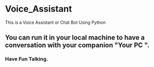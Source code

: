 # Voice_Assistant
This is a Voice Assistant or Chat Bot Using Python
## You can run it in your local machine to have a conversation with your companion "Your PC ". 
### Have Fun Talking.
